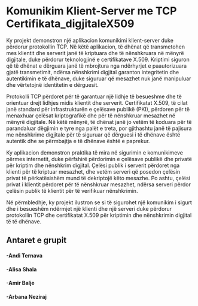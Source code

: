 # Komunikim Klient-Server me TCP Certifikata_digjitaleX509

Ky projekt demonstron një aplikacion komunikimi klient-server duke përdorur protokollin TCP. Në këtë aplikacion, të dhënat që transmetohen mes klientit dhe serverit janë të kriptuara dhe të nënshkruara në mënyrë digjitale, duke përdorur teknologjinë e certifikatave X.509. Kriptimi siguron që të dhënat e dërguara janë të mbrojtura nga ndërhyrjet e paautorizuara gjatë transmetimit, ndërsa nënshkrimi digjital garanton integritetin dhe autentikimin e të dhënave, duke siguruar që mesazhet nuk janë manipuluar dhe vërtetojnë identitetin e dërguesit.

Protokolli TCP përdoret për të garantuar një lidhje të besueshme dhe të orientuar drejt lidhjes midis klientit dhe serverit. Certifikatat X.509, të cilat janë standard për infrastrukturën e çelësave publikë (PKI), përdoren për të menaxhuar çelësat kriptografikë dhe për të nënshkruar mesazhet në mënyrë digjitale. Në këtë mënyrë, të dhënat janë jo vetëm të koduara për të parandaluar dëgjimin e tyre nga palët e treta, por gjithashtu janë të pajisura me nënshkrime digjitale për të siguruar që dërguesi i të dhënave është autentik dhe se përmbajtja e të dhënave është e paprekur.

Ky aplikacion demonstron praktika të mira në sigurimin e komunikimeve përmes internetit, duke përfshirë përdorimin e çelësave publikë dhe privatë për kriptim dhe nënshkrim digjital. Çelësi publik i serverit përdoret nga klienti për të kriptuar mesazhet, dhe vetëm serveri që posedon çelësin privat të përkatësishëm mund të dekriptojë këto mesazhe. Po ashtu, çelësi privat i klientit përdoret për të nënshkruar mesazhet, ndërsa serveri përdor çelësin publik të klientit për të verifikuar nënshkrimin.

Në përmbledhje, ky projekt ilustron se si të sigurohet një komunikim i sigurt dhe i besueshëm ndërmjet një klienti dhe një serveri duke përdorur protokollin TCP dhe certifikatat X.509 për kriptimin dhe nënshkrimin digjital të të dhënave.


## Antaret e grupit
#### -Andi Ternava
#### -Alisa Shala
#### -Amir Balje
#### -Arbana Neziraj

